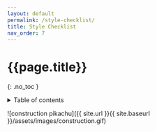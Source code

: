 ```yaml
---
layout: default
permalink: /style-checklist/
title: Style Checklist
nav_order: 7
---
```

# {{page.title}} 
{: .no_toc }
<details markdown="block">
  <summary>
    Table of contents
  </summary>
  {: .text-delta }
- TOC
{:toc}
</details>

![construction pikachu]({{ site.url }}{{ site.baseurl }}/assets/images/construction.gif)
